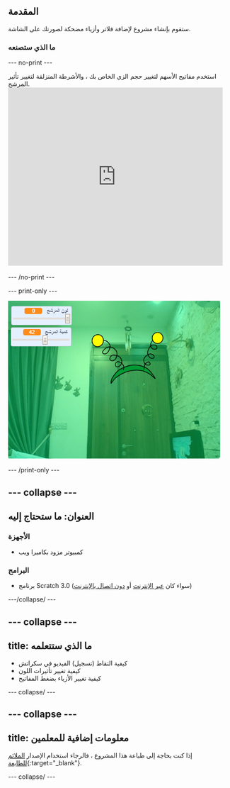 ## المقدمة

ستقوم بإنشاء مشروع لإضافة فلاتر وأزياء مضحكة لصورتك على الشاشة.

### ما الذي ستصنعه

--- no-print ---

استخدم مفاتيح الأسهم لتغيير حجم الزي الخاص بك ، والأشرطة المنزلقة لتغيير تأثير المرشح. <iframe src="https://scratch.mit.edu/projects/381995604/embed" allowtransparency="true" width="485" height="402" frameborder="0" scrolling="no" allowfullscreen mark="crwd-mark"></iframe>

--- /no-print ---

--- print-only ---

![المشروع كامل](images/final.png)

--- /print-only ---

--- collapse ---
---
العنوان: ما ستحتاج إليه
---

### الأجهزة

+ كمبيوتر مزود بكاميرا ويب

### البرامج

+ برنامج Scratch 3.0 (سواء كان [عبر الإنترنت](http://rpf.io/scratchon) أو [دون اتصال بالإنترنت](http://rpf.io/scratchoff))

---/collapse/ ---

--- collapse ---
---
title: ما الذي ستتعلمه
---

- كيفية التقاط (تسجيل) الفيديو في سكراتش
- كيفية تغيير تأثيرات اللون
- كيفية تغيير الأزياء بضغط المفاتيح

--- collapse/ ---

--- collapse ---
---
title: معلومات إضافية للمعلمين
---

إذا كنت بحاجة إلى طباعة هذا المشروع ، فالرجاء استخدام الإصدار [الملائم للطابعة](https://projects.raspberrypi.org/en/projects/scratchchat-filters/print){:target="_blank"}.

--- collapse/ ---
